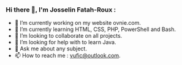 ### Hi there 👋, I'm Josselin Fatah-Roux :

- 🔭 I’m currently working on my website ovnie.com.
- 🌱 I’m currently learning HTML, CSS, PHP, PowerShell and Bash.
- 👯 I’m looking to collaborate on all projects.
- 🤔 I’m looking for help with to learn Java.
- 💬 Ask me about any subject.
- 📫 How to reach me : vufic@outlook.com.